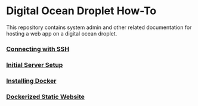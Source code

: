 # Digital Ocean Droplet How-To

This repository contains system admin and other related documentation for hosting a web app on a digital ocean droplet.

### [Connecting with SSH](./docs/ssh.md)

### [Initial Server Setup](./docs/initial-setup.md)

### [Installing Docker](./docs/docker/install-docker.md)

### [Dockerized Static Website](./docs/docker/nginx-static-website-ssl.md)
